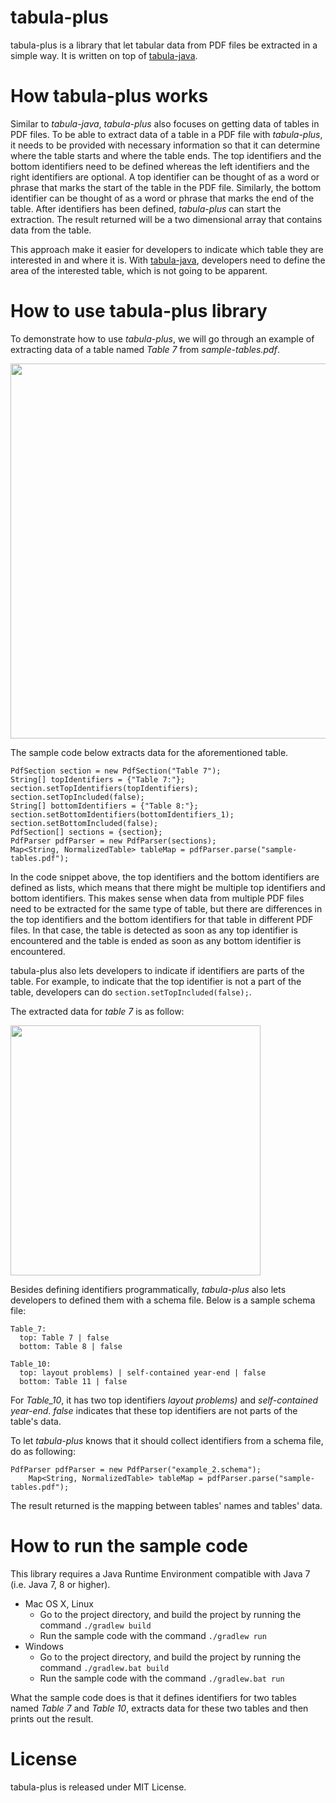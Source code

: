 
# tabula-plus
tabula-plus is a library that let tabular data from PDF files be extracted in a simple way. It is written on top of [tabula-java](https://github.com/tabulapdf/tabula-java).

# How tabula-plus works
Similar to *tabula-java*, *tabula-plus* also focuses on getting data of tables in PDF files. To be able to extract data of a table in a PDF file with *tabula-plus*, it needs to be provided with necessary information so that it can determine where the table starts and where the table ends. The top identifiers and the bottom identifiers need to be defined whereas the left identifiers and the right identifiers are optional. A top identifier can be thought of as a word or phrase that marks the start of the table in the PDF file. Similarly, the bottom identifier can be thought of as a word or phrase that marks the end of the table. After identifiers has been defined, *tabula-plus* can start the extraction. The result returned will be a two dimensional array that contains data from the table.

This approach make it easier for developers to indicate which table they are interested in and where it is. With [tabula-java](https://github.com/tabulapdf/tabula-java), developers need to define the area of the interested table, which is not going to be apparent. 

# How to use tabula-plus library
To demonstrate how to use *tabula-plus*, we will go through an example of extracting data of a table named *Table 7* from *sample-tables.pdf*. 

<img src="http://i.imgur.com/JU3qZVK.png" width="600">

The sample code below extracts data for the aforementioned table.

    PdfSection section = new PdfSection("Table 7");
    String[] topIdentifiers = {"Table 7:"};
    section.setTopIdentifiers(topIdentifiers);
    section.setTopIncluded(false);
    String[] bottomIdentifiers = {"Table 8:"};
	section.setBottomIdentifiers(bottomIdentifiers_1);
    section.setBottomIncluded(false);
    PdfSection[] sections = {section};
    PdfParser pdfParser = new PdfParser(sections);
    Map<String, NormalizedTable> tableMap = pdfParser.parse("sample-tables.pdf");

In the code snippet above, the top identifiers and the bottom identifiers are defined as lists, which means that there might be multiple top identifiers and bottom identifiers. This makes sense when data from multiple PDF files need to be extracted for the same type of  table, but there are differences in the top identifiers and the bottom identifiers for that table in different PDF files. In that case, the table is detected as soon as any top identifier is encountered and the table is ended as soon as any bottom identifier is encountered.

tabula-plus also lets developers to indicate if identifiers are parts of the table. For example, to indicate that the top identifier is not a part of the table, developers can do `section.setTopIncluded(false);`. 

The extracted data for *table 7* is as follow:

<img src="http://i.imgur.com/NJY5ghl.png" width="400">


Besides defining identifiers programmatically, *tabula-plus* also lets developers to defined them with a schema file. Below is a sample schema file:

    Table_7:
      top: Table 7 | false
      bottom: Table 8 | false
    
    Table_10:
      top: layout problems) | self-contained year-end | false
      bottom: Table 11 | false

For *Table_10*, it has two top identifiers *layout problems)* and *self-contained year-end*. *false* indicates that these top identifiers are not parts of the table's data.

To let *tabula-plus* knows that it should collect identifiers from a schema file, do as following: 

    PdfParser pdfParser = new PdfParser("example_2.schema");
        Map<String, NormalizedTable> tableMap = pdfParser.parse("sample-tables.pdf");

The result returned is the mapping between tables' names and tables' data. 

# How to run the sample code
This library requires a Java Runtime Environment compatible with Java 7 (i.e. Java 7, 8 or higher). 

 - Mac OS X, Linux
	 - Go to the project directory, and build the project by running the command `./gradlew build`
	 - Run the sample code with the command `./gradlew run`
 - Windows
	 - Go to the project directory, and build the project by running the command `./gradlew.bat build`
	 - Run the sample code with the command `./gradlew.bat run`

What the sample code does is that it defines identifiers for two tables named *Table 7* and *Table 10*, extracts data for these two tables and then prints out the result.

# License
tabula-plus is released under MIT License.

